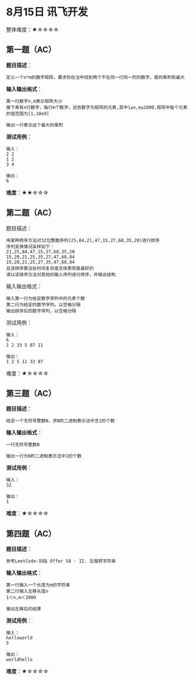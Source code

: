 # 8月15日 讯飞开发

整体难度：★☆☆☆☆

## 第一题（AC）

**题目描述**：

    定义一个n*m的数字矩阵，要求你在当中找到两个不在同一行同一列的数字，是的乘积和最大

**输入输出格式**：

    第一行数字n,m表示矩阵大小
    接下来有n行数字，每行m个数字，这些数字为矩阵的元素,其中1≤n,m≤1000,矩阵中每个元素的值范围为[1,10e9]

    输出一行表示这个最大的乘积

**测试用例**：

    输入：
    2 2
    1 2
    3 4

    输出：
    6

**难度**：★★☆☆☆


## 第二题（AC）

题目描述：

    用某种排序方法对32位整数序列(25,84,21,47,15,27,68,35,20)进行排序
    序列变换情况采样如下：
    21,25,84,47,15,27,68,35,20
    15,20,21,25,35,27,47,68,84
    15,20,21,25,27,35,47,68,84
    且该排序算法在时间复杂度总体表现是最好的
    请以该排序方法对其他的输入序列进行排序，并输出结构
    

输入输出格式：
    
    输入第一行为给定数字序列中的元素个数
    第二行为给定的数字序列，以空格分隔
    输出排序后的数字序列，以空格分隔    

测试用例：

    输入：
    6
    1 2 33 5 87 11

    输出：
    1 2 5 11 33 87

难度：★☆☆☆☆

## 第三题（AC）

**题目描述**：

    给定一个无符号整数N，求N的二进制表示法中含1的个数

**输入输出格式**：

    一行无符号整数N

    输出一行为N的二进制表示法中1的个数

**测试用例**：

    输入：
    32

    输出：
    1

**难度**：★☆☆☆☆

## 第四题（AC）

**题目描述**：

    参考LeetCode-剑指 Offer 58 - II. 左旋转字符串

**输入输出格式**：

    第一行输入一个长度为m的字符串
    第二行输入左移长度n
    1＜n,m＜2000

    输出左移后的结果

**测试用例**：

    输入：
    helloworld
    5

    输出：
    worldhello

**难度**：★☆☆☆☆
